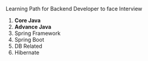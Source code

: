 Learning Path for Backend Developer to face Interview


1. **Core Java**
2. **Advance Java**
3. Spring Framework
4. Spring Boot
5. DB Related
6. Hibernate
